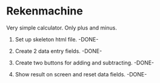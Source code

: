 # Rekenmachine
Very simple calculator. Only plus and minus.


1. Set up skeleton html file. -DONE-

2. Create 2 data entry fields. -DONE-

3. Create two buttons for adding and subtracting. -DONE-

4. Show result on screen and reset data fields. -DONE-
